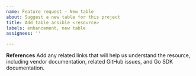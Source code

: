 ```yaml
---
name: Feature request - New table
about: Suggest a new table for this project
title: Add table ansible_<resource>
labels: enhancement, new table
assignees: ''

---
```


**References**
Add any related links that will help us understand the resource, including vendor documentation, related GitHub issues, and Go SDK documentation.
